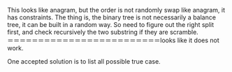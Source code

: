 
This looks like anagram, but the order is not randomly swap like anagram, it has constraints.   The thing is, the binary tree is not necessarily a balance tree, it can be built in a random way.  So need to figure out the right split first,   and check recursively the two substring if they are scramble.   
＝＝＝＝＝＝＝＝＝＝＝＝＝＝＝＝＝＝＝＝＝＝＝＝＝looks like it does not work.  

One accepted solution is to list all possible true case.  



   

